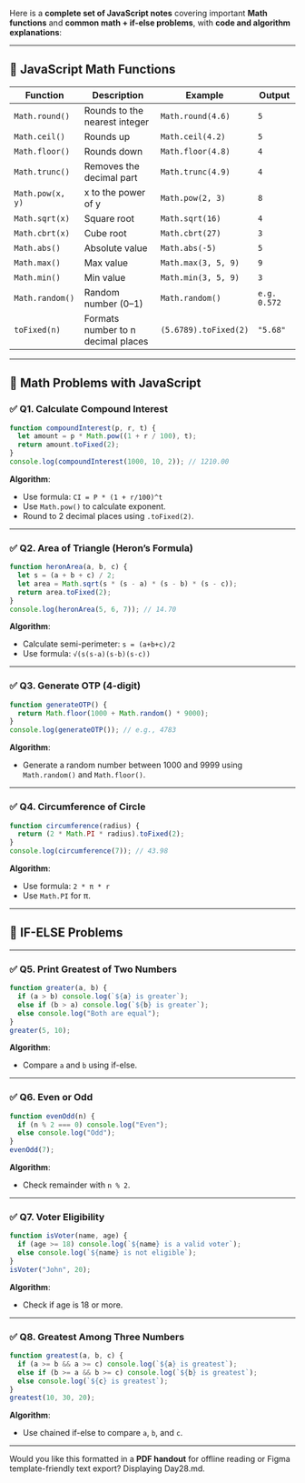 
Here is a **complete set of JavaScript notes** covering important **Math functions** and **common math + if-else problems**, with **code and algorithm explanations**:

---

## 📌 JavaScript Math Functions

| Function         | Description                        | Example               | Output       |
| ---------------- | ---------------------------------- | --------------------- | ------------ |
| `Math.round()`   | Rounds to the nearest integer      | `Math.round(4.6)`     | `5`          |
| `Math.ceil()`    | Rounds up                          | `Math.ceil(4.2)`      | `5`          |
| `Math.floor()`   | Rounds down                        | `Math.floor(4.8)`     | `4`          |
| `Math.trunc()`   | Removes the decimal part           | `Math.trunc(4.9)`     | `4`          |
| `Math.pow(x, y)` | x to the power of y                | `Math.pow(2, 3)`      | `8`          |
| `Math.sqrt(x)`   | Square root                        | `Math.sqrt(16)`       | `4`          |
| `Math.cbrt(x)`   | Cube root                          | `Math.cbrt(27)`       | `3`          |
| `Math.abs()`     | Absolute value                     | `Math.abs(-5)`        | `5`          |
| `Math.max()`     | Max value                          | `Math.max(3, 5, 9)`   | `9`          |
| `Math.min()`     | Min value                          | `Math.min(3, 5, 9)`   | `3`          |
| `Math.random()`  | Random number (0–1)                | `Math.random()`       | `e.g. 0.572` |
| `toFixed(n)`     | Formats number to n decimal places | `(5.6789).toFixed(2)` | `"5.68"`     |

---

## 🧠 Math Problems with JavaScript

### ✅ Q1. Calculate Compound Interest

```js
function compoundInterest(p, r, t) {
  let amount = p * Math.pow((1 + r / 100), t);
  return amount.toFixed(2);
}
console.log(compoundInterest(1000, 10, 2)); // 1210.00
```

**Algorithm**:

* Use formula: `CI = P * (1 + r/100)^t`
* Use `Math.pow()` to calculate exponent.
* Round to 2 decimal places using `.toFixed(2)`.

---

### ✅ Q2. Area of Triangle (Heron’s Formula)

```js
function heronArea(a, b, c) {
  let s = (a + b + c) / 2;
  let area = Math.sqrt(s * (s - a) * (s - b) * (s - c));
  return area.toFixed(2);
}
console.log(heronArea(5, 6, 7)); // 14.70
```

**Algorithm**:

* Calculate semi-perimeter: `s = (a+b+c)/2`
* Use formula: `√(s(s-a)(s-b)(s-c))`

---

### ✅ Q3. Generate OTP (4-digit)

```js
function generateOTP() {
  return Math.floor(1000 + Math.random() * 9000);
}
console.log(generateOTP()); // e.g., 4783
```

**Algorithm**:

* Generate a random number between 1000 and 9999 using `Math.random()` and `Math.floor()`.

---

### ✅ Q4. Circumference of Circle

```js
function circumference(radius) {
  return (2 * Math.PI * radius).toFixed(2);
}
console.log(circumference(7)); // 43.98
```

**Algorithm**:

* Use formula: `2 * π * r`
* Use `Math.PI` for π.

---

## 🔁 IF-ELSE Problems

---

### ✅ Q5. Print Greatest of Two Numbers

```js
function greater(a, b) {
  if (a > b) console.log(`${a} is greater`);
  else if (b > a) console.log(`${b} is greater`);
  else console.log("Both are equal");
}
greater(5, 10);
```

**Algorithm**:

* Compare `a` and `b` using if-else.

---

### ✅ Q6. Even or Odd

```js
function evenOdd(n) {
  if (n % 2 === 0) console.log("Even");
  else console.log("Odd");
}
evenOdd(7);
```

**Algorithm**:

* Check remainder with `n % 2`.

---

### ✅ Q7. Voter Eligibility

```js
function isVoter(name, age) {
  if (age >= 18) console.log(`${name} is a valid voter`);
  else console.log(`${name} is not eligible`);
}
isVoter("John", 20);
```

**Algorithm**:

* Check if age is 18 or more.

---

### ✅ Q8. Greatest Among Three Numbers

```js
function greatest(a, b, c) {
  if (a >= b && a >= c) console.log(`${a} is greatest`);
  else if (b >= a && b >= c) console.log(`${b} is greatest`);
  else console.log(`${c} is greatest`);
}
greatest(10, 30, 20);
```

**Algorithm**:

* Use chained if-else to compare `a`, `b`, and `c`.

---

Would you like this formatted in a **PDF handout** for offline reading or Figma template-friendly text export?
Displaying Day28.md.